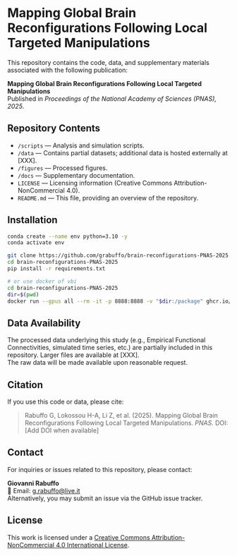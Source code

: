 # Mapping Global Brain Reconfigurations Following Local Targeted Manipulations

This repository contains the code, data, and supplementary materials associated with the following publication:

**Mapping Global Brain Reconfigurations Following Local Targeted Manipulations**  
Published in *Proceedings of the National Academy of Sciences (PNAS), 2025*.

## Repository Contents

- `/scripts` — Analysis and simulation scripts.
- `/data` — Contains partial datasets; additional data is hosted externally at [XXX].
- `/figures` — Processed figures.
- `/docs` — Supplementary documentation.
- `LICENSE` — Licensing information (Creative Commons Attribution-NonCommercial 4.0).
- `README.md` — This file, providing an overview of the repository.

## Installation

```bash
conda create --name env python=3.10 -y
conda activate env

git clone https://github.com/grabuffo/brain-reconfigurations-PNAS-2025.git
cd brain-reconfigurations-PNAS-2025
pip install -r requirements.txt

# or use docker of vbi 
cd brain-reconfigurations-PNAS-2025
dir=$(pwd)
docker run --gpus all --rm -it -p 8888:8888 -v "$dir:/package" ghcr.io/ins-amu/vbi:main
```


## Data Availability

The processed data underlying this study (e.g., Empirical Functional Connectivities, simulated time series, etc.) are partially included in this repository. Larger files are available at [XXX].  
The raw data will be made available upon reasonable request.

## Citation

If you use this code or data, please cite:

> Rabuffo G, Lokossou H-A, Li Z, et al. (2025). Mapping Global Brain Reconfigurations Following Local Targeted Manipulations. *PNAS*. DOI: [Add DOI when available]

## Contact

For inquiries or issues related to this repository, please contact:

**Giovanni Rabuffo**  
📧 Email: g.rabuffo@live.it  
Alternatively, you may submit an issue via the GitHub issue tracker.

## License

This work is licensed under a [Creative Commons Attribution-NonCommercial 4.0 International License](https://creativecommons.org/licenses/by-nc/4.0/).
